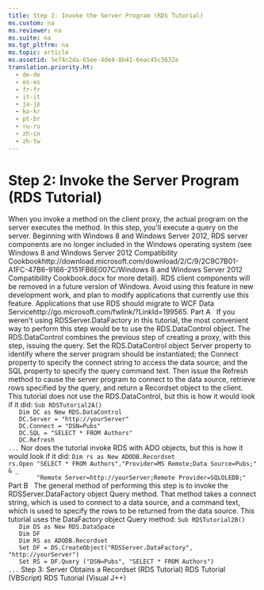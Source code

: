 ```yaml
---
title: Step 2: Invoke the Server Program (RDS Tutorial)
ms.custom: na
ms.reviewer: na
ms.suite: na
ms.tgt_pltfrm: na
ms.topic: article
ms.assetid: 5e74c2da-65ee-4de4-8b41-6eac45c3632e
translation.priority.ht: 
  - de-de
  - es-es
  - fr-fr
  - it-it
  - ja-jp
  - ko-kr
  - pt-br
  - ru-ru
  - zh-cn
  - zh-tw
---
```

# Step 2: Invoke the Server Program (RDS Tutorial)
<?xml version="1.0" encoding="utf-8"?>
<developerConceptualDocument xmlns="http://ddue.schemas.microsoft.com/authoring/2003/5" xmlns:xlink="http://www.w3.org/1999/xlink" xmlns:xsi="http://www.w3.org/2001/XMLSchema-instance" xsi:schemaLocation="http://ddue.schemas.microsoft.com/authoring/2003/5 http://dduestorage.blob.core.windows.net/ddueschema/developer.xsd">
  <introduction>
    <para>When you invoke a method on the client <legacyItalic>proxy</legacyItalic>, the actual program on the server executes the method. In this step, you'll execute a query on the server.</para>
    <alert class="important">
      <para>Beginning with Windows 8 and Windows Server 2012, RDS server components are no longer included in the Windows operating system (see Windows 8 and <externalLink><linkText>Windows Server 2012 Compatibility Cookbook</linkText><linkUri>http://download.microsoft.com/download/2/C/9/2C9C7B01-A1FC-47B6-9166-2151FB6E007C/Windows 8 and Windows Server 2012 Compatibility Cookbook.docx</linkUri></externalLink> for more detail). RDS client components will be removed in a future version of Windows. Avoid using this feature in new development work, and plan to modify applications that currently use this feature. Applications that use RDS should migrate to <externalLink><linkText>WCF Data Service</linkText><linkUri>http://go.microsoft.com/fwlink/?LinkId=199565</linkUri></externalLink>.</para>
    </alert>
    <para>
      <legacyBold>Part A</legacyBold>   If you weren't using <legacyLink xlink:href="e75240c2-b749-471e-b6ea-98cae232efbe">RDSServer.DataFactory</legacyLink> in this tutorial, the most convenient way to perform this step would be to use the <legacyLink xlink:href="d85ea4fc-451c-436e-97b8-58f92b149dd0">RDS.DataControl</legacyLink> object. The <legacyBold>RDS.DataControl</legacyBold> combines the previous step of creating a proxy, with this step, issuing the query.</para>
    <para>Set the <legacyBold>RDS.DataControl</legacyBold> object <legacyLink xlink:href="d2727ce7-da9f-4271-ae3c-9334ef477c14">Server</legacyLink> property to identify where the server program should be instantiated; the <legacyLink xlink:href="dbad5e77-b213-4eb8-aecf-d60f203fdb59">Connect</legacyLink> property to specify the connect string to access the data source; and the <legacyLink xlink:href="e0dabf23-a159-4fe5-a962-3df544a21f5c">SQL</legacyLink> property to specify the query command text. Then issue the <legacyLink xlink:href="c90a8050-0ff4-4c83-9925-261f2f2ccfe9">Refresh</legacyLink> method to cause the server program to connect to the data source, retrieve rows specified by the query, and return a <legacyBold>Recordset</legacyBold> object to the client.</para>
    <para>This tutorial does not use the <legacyBold>RDS.DataControl</legacyBold>, but this is how it would look if it did:</para>
    <code>Sub RDSTutorial2A()
   Dim DC as New RDS.DataControl
   DC.<codeFeaturedElement>Server</codeFeaturedElement> = "http://yourServer"
   DC.<codeFeaturedElement>Connect</codeFeaturedElement> = "DSN=Pubs"
   DC.<codeFeaturedElement>SQL</codeFeaturedElement> = "SELECT * FROM Authors"
   DC.<codeFeaturedElement>Refresh</codeFeaturedElement>
...</code>
    <para>Nor does the tutorial invoke RDS with ADO objects, but this is how it would look if it did:</para>
    <code>Dim rs as New ADODB.Recordset
rs.Open "SELECT * FROM Authors","<codeFeaturedElement>Provider</codeFeaturedElement>=MS Remote;<codeFeaturedElement>Data Source</codeFeaturedElement>=Pubs;" &amp; _
        "<codeFeaturedElement>Remote Server</codeFeaturedElement>=http://yourServer;<codeFeaturedElement>Remote Provider</codeFeaturedElement>=SQLOLEDB;"</code>
    <para>         <legacyBold>Part B</legacyBold>   The general method of performing this step is to invoke the <legacyBold>RDSServer.DataFactory</legacyBold> object <legacyLink xlink:href="20f2480f-3758-405d-a379-05a0dce74796">Query</legacyLink> method. That method takes a connect string, which is used to connect to a data source, and a command text, which is used to specify the rows to be returned from the data source.</para>
    <para>This tutorial uses the <legacyBold>DataFactory</legacyBold> object <legacyBold>Query</legacyBold> method:</para>
    <code>Sub RDSTutorial2B()
   Dim DS as New RDS.DataSpace
   Dim DF
   Dim RS as ADODB.Recordset
   Set DF = DS.<codeFeaturedElement>CreateObject</codeFeaturedElement>("RDSServer.DataFactory", "http://yourServer")
   Set RS = DF.<codeFeaturedElement>Query</codeFeaturedElement> ("DSN=Pubs", "SELECT * FROM Authors")
...</code>
  </introduction>
  <relatedTopics>
<link xlink:href="9c6779c9-1208-4696-ac51-c39f3a6d9240">Step 3: Server Obtains a Recordset (RDS Tutorial)</link>
<link xlink:href="e2a48c4d-88b1-43ff-a202-9cdec54997d2">RDS Tutorial (VBScript)</link>
<link xlink:href="d0d735e0-669a-41e7-ada2-8dd80924e349">RDS Tutorial (Visual J++)</link>
</relatedTopics>
</developerConceptualDocument>